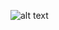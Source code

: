 ![alt text](https://s3.amazonaws.com/alx-intranet.hbtn.io/uploads/medias/2018/9/c7d1ed0a2e10d1b4e9b3.jpg?X-Amz-Algorithm=AWS4-HMAC-SHA256&X-Amz-Credential=AKIARDDGGGOUSBVO6H7D%2F20220506%2Fus-east-1%2Fs3%2Faws4_request&X-Amz-Date=20220506T055743Z&X-Amz-Expires=86400&X-Amz-SignedHeaders=host&X-Amz-Signature=f6d935df9100c229588a8a1f7a5fd3ce7eaf3ba91b7eff7dfcf4b553d806b818)


